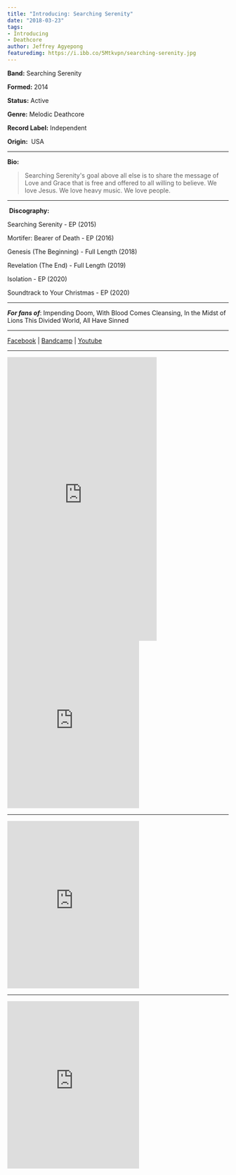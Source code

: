 ```yaml
---
title: "Introducing: Searching Serenity"
date: "2018-03-23"
tags:
- Introducing
- Deathcore
author: Jeffrey Agyepong
featuredimg: https://i.ibb.co/5Mtkvpn/searching-serenity.jpg
---
```


**Band:** Searching Serenity

**Formed:** 2014

**Status:** Active

**Genre:** Melodic Deathcore

**Record Label:** Independent

**Origin:**  USA

<hr>

**Bio:**

> Searching Serenity's goal above all else is to share the message of Love and Grace that is free and offered to all willing to believe. We love Jesus. We love heavy music. We love people.

<hr>

 **Discography:**

Searching Serenity - EP (2015)

Mortifer: Bearer of Death - EP (2016)

Genesis (The Beginning) - Full Length (2018)

Revelation (The End) - Full Length (2019)

Isolation - EP (2020)

Soundtrack to Your Christmas - EP (2020)

<hr>

_**For fans of**_:  Impending Doom, With Blood Comes Cleansing, In the Midst of Lions This Divided World, All Have Sinned

<hr>

[Facebook](https://www.facebook.com/SearchingSerenityfl/) | [Bandcamp](https://searchingserenity.bandcamp.com) | [Youtube](https://www.youtube.com/channel/UCdxTvAFn1lieB8_U_DEACzQ/videos)


<hr>
<iframe style="border: 0; width: 340px; height: 644px;" src="https://bandcamp.com/EmbeddedPlayer/album=1109134708/size=large/bgcol=ffffff/linkcol=0687f5/transparent=true/" seamless><a href="https://searchingserenity.bandcamp.com/album/isolation">Isolation by Searching Serenity</a></iframe>

<iframe src="https://open.spotify.com/embed/album/46cu5qQk3XOkJVtAYmAyTg" width="300" height="380" frameborder="0" allowtransparency="true" allow="encrypted-media"></iframe>

<hr>

<iframe src="https://open.spotify.com/embed/album/4pNZhNt7oCYFNXxxH8AgOd" width="300" height="380" frameborder="0" allowtransparency="true" allow="encrypted-media"></iframe>

<hr>
<iframe src="https://open.spotify.com/embed/album/78iURvUI5trEV8yqoG3wV0" width="300" height="380" frameborder="0" allowtransparency="true" allow="encrypted-media"></iframe>